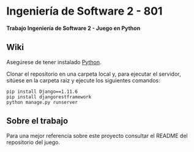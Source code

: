 # Ingeniería de Software 2 - 801
**Trabajo Ingeniería de Software 2 - Juego en Python**

## Wiki

Asegúrese de tener instalado [Python](https://www.python.org/downloads/).

Clonar el repositorio en una carpeta local y, para ejecutar el servidor, sitúese en la carpeta raiz y ejecute los siguientes comandos:
```
pip install Django==1.11.6
pip install djangorestframework
python manage.py runserver
```

## Sobre el trabajo

Para una mejor referencia sobre este proyecto consultar el README del repositorio del juego.